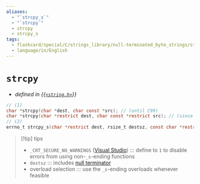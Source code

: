 ```yaml
---
aliases:
  - "`strcpy_s`"
  - "`strcpy`"
  - strcpy
  - strcpy_s
tags:
  - flashcard/special/C/strings_library/null-terminated_byte_strings/strcpy
  - language/in/English
---
```


# `strcpy`

- _defined in {{[`<string.h>`](../../../../general/C%20string%20handling.md)}}_ <!--SR:!2026-04-12,723,330-->

```C
// (1)
char *strcpy(char *dest, char const *src); // (until C99)
char *strcpy(char *restrict dest, char const *restrict src); // (since C99)
// (2)
errno_t strcpy_s(char *restrict dest, rsize_t destsz, const char *restrict stc); // (since C11)
```

> [!tip] tips
>
> - `_CRT_SECURE_NO_WARNINGS` ([Visual Studio](Visual%20Studio.md)) ::: define to `1` to disable errors from using non-`_s`-ending functions <!--SR:!2026-10-06,866,330!2025-08-11,489,310-->
> - `destsz` ::: includes [null terminator](null-terminated%20string) <!--SR:!2024-09-24,215,328!2025-06-20,363,359-->
> - overload selection ::: use the `_s`-ending overloads whenever feasible <!--SR:!2025-01-30,334,348!2025-07-18,386,359-->
